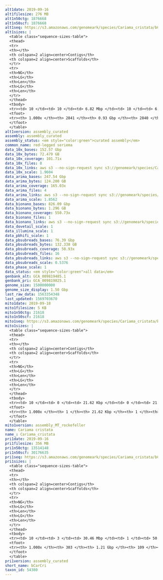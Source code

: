 ```yaml
---
alt1date: 2019-09-16
alt1filesize: 276 MB
alt1n50ctg: 1876668
alt1n50scf: 1876668
alt1seq: https://s3.amazonaws.com/genomeark/species/Cariama_cristata/bCarCri1/assembly_curated/bCarCri1.alt.cur.20190916.fasta.gz
alt1sizes: |
  <table class="sequence-sizes-table">
  <thead>
  <tr>
  <th></th>
  <th colspan=2 align=center>Contigs</th>
  <th colspan=2 align=center>Scaffolds</th>
  </tr>
  <tr>
  <th>NG</th>
  <th>LG</th>
  <th>Len</th>
  <th>LG</th>
  <th>Len</th>
  </tr>
  </thead>
  <tbody>
  <tr><td> 10 </td><td> 10 </td><td> 6.82 Mbp </td><td> 10 </td><td> 6.82 Mbp </td></tr>  <tr><td> 20 </td><td> 27 </td><td> 4.54 Mbp </td><td> 27 </td><td> 4.54 Mbp </td></tr>  <tr><td> 30 </td><td> 52 </td><td> 3.26 Mbp </td><td> 52 </td><td> 3.26 Mbp </td></tr>  <tr><td> 40 </td><td> 85 </td><td> 2.42 Mbp </td><td> 85 </td><td> 2.42 Mbp </td></tr>  <tr style="background-color:#cccccc;"><td> 50 </td><td> 129 </td><td> 1.88 Mbp </td><td> 129 </td><td> 1.88 Mbp </td></tr>  <tr><td> 60 </td><td> 185 </td><td> 1.42 Mbp </td><td> 185 </td><td> 1.42 Mbp </td></tr>  <tr><td> 70 </td><td> 262 </td><td> 1.02 Mbp </td><td> 262 </td><td> 1.02 Mbp </td></tr>  <tr><td> 80 </td><td> 385 </td><td> 0.58 Mbp </td><td> 385 </td><td> 0.58 Mbp </td></tr>  <tr><td> 90 </td><td> 776 </td><td> 0.10 Mbp </td><td> 775 </td><td> 0.10 Mbp </td></tr>  <tr><td> 100 </td><td> 2840 </td><td> 1.73 Kbp </td><td> 2839 </td><td> 1.73 Kbp </td></tr>  </tbody>
  <tfoot>
  <tr><th> 1.000x </th><th> 2841 </th><th> 0.93 Gbp </th><th> 2840 </th><th> 0.93 Gbp </th></tr>
  </tfoot>
  </table>
alt1version: assembly_curated
assembly: assembly_curated
assembly_status: <em style="color:green">curated assembly</em>
common_name: red-legged seriema
data_10x_bases: 152.57 Gbp
data_10x_bytes: 72.479 GB
data_10x_coverage: 101.71x
data_10x_files: 8
data_10x_links: aws s3 --no-sign-request sync s3://genomeark/species/Cariama_cristata/bCarCri1/genomic_data/10x/ .<br>
data_10x_scale: 1.9604
data_arima_bases: 247.54 Gbp
data_arima_bytes: 124.200 GB
data_arima_coverage: 165.03x
data_arima_files: 4
data_arima_links: aws s3 --no-sign-request sync s3://genomeark/species/Cariama_cristata/bCarCri1/genomic_data/arima/ .<br>
data_arima_scale: 1.8562
data_bionano_bases: 826.09 Gbp
data_bionano_bytes: 1.296 GB
data_bionano_coverage: 550.73x
data_bionano_files: 1
data_bionano_links: aws s3 --no-sign-request sync s3://genomeark/species/Cariama_cristata/bCarCri1/genomic_data/bionano/ .<br>
data_dovetail_scale: 1
data_illumina_scale: 1
data_pbhifi_scale: 1
data_pbsubreads_bases: 76.39 Gbp
data_pbsubreads_bytes: 132.338 GB
data_pbsubreads_coverage: 50.93x
data_pbsubreads_files: 16
data_pbsubreads_links: aws s3 --no-sign-request sync s3://genomeark/species/Cariama_cristata/bCarCri1/genomic_data/pacbio/ . --exclude "*ccs.bam*"<br>
data_pbsubreads_scale: 0.5376
data_phase_scale: 1
data_status: <em style="color:green">all data</em>
genbank_alt: GCA_009819485.1
genbank_pri: GCA_009819825.1
genome_size: 1500000000
genome_size_display: 1.50 Gbp
last_raw_data: 1563354348
last_updated: 1569703670
mito1date: 2019-09-18
mito1filesize: 5 KB
mito1n50ctg: 21618
mito1n50scf: 21618
mito1seq: https://s3.amazonaws.com/genomeark/species/Cariama_cristata/bCarCri1/assembly_MT_rockefeller/bCarCri1.MT.20190918.fasta.gz
mito1sizes: |
  <table class="sequence-sizes-table">
  <thead>
  <tr>
  <th></th>
  <th colspan=2 align=center>Contigs</th>
  <th colspan=2 align=center>Scaffolds</th>
  </tr>
  <tr>
  <th>NG</th>
  <th>LG</th>
  <th>Len</th>
  <th>LG</th>
  <th>Len</th>
  </tr>
  </thead>
  <tbody>
  <tr><td> 10 </td><td> 0 </td><td> 21.62 Kbp </td><td> 0 </td><td> 21.62 Kbp </td></tr>  <tr><td> 20 </td><td> 0 </td><td> 21.62 Kbp </td><td> 0 </td><td> 21.62 Kbp </td></tr>  <tr><td> 30 </td><td> 0 </td><td> 21.62 Kbp </td><td> 0 </td><td> 21.62 Kbp </td></tr>  <tr><td> 40 </td><td> 0 </td><td> 21.62 Kbp </td><td> 0 </td><td> 21.62 Kbp </td></tr>  <tr style="background-color:#cccccc;"><td> 50 </td><td> 0 </td><td style="background-color:#ff8888;"> 21.62 Kbp </td><td> 0 </td><td style="background-color:#ff8888;"> 21.62 Kbp </td></tr>  <tr><td> 60 </td><td> 0 </td><td> 21.62 Kbp </td><td> 0 </td><td> 21.62 Kbp </td></tr>  <tr><td> 70 </td><td> 0 </td><td> 21.62 Kbp </td><td> 0 </td><td> 21.62 Kbp </td></tr>  <tr><td> 80 </td><td> 0 </td><td> 21.62 Kbp </td><td> 0 </td><td> 21.62 Kbp </td></tr>  <tr><td> 90 </td><td> 0 </td><td> 21.62 Kbp </td><td> 0 </td><td> 21.62 Kbp </td></tr>  <tr><td> 100 </td><td> 0 </td><td> 21.62 Kbp </td><td> 0 </td><td> 21.62 Kbp </td></tr>  </tbody>
  <tfoot>
  <tr><th> 1.000x </th><th> 1 </th><th> 21.62 Kbp </th><th> 1 </th><th> 21.62 Kbp </th></tr>
  </tfoot>
  </table>
mito1version: assembly_MT_rockefeller
name: Cariama cristata
name_: Cariama_cristata
pri1date: 2019-09-16
pri1filesize: 356 MB
pri1n50ctg: 13514148
pri1n50scf: 30176635
pri1seq: https://s3.amazonaws.com/genomeark/species/Cariama_cristata/bCarCri1/assembly_curated/bCarCri1.pri.cur.20190916.fasta.gz
pri1sizes: |
  <table class="sequence-sizes-table">
  <thead>
  <tr>
  <th></th>
  <th colspan=2 align=center>Contigs</th>
  <th colspan=2 align=center>Scaffolds</th>
  </tr>
  <tr>
  <th>NG</th>
  <th>LG</th>
  <th>Len</th>
  <th>LG</th>
  <th>Len</th>
  </tr>
  </thead>
  <tbody>
  <tr><td> 10 </td><td> 3 </td><td> 30.46 Mbp </td><td> 1 </td><td> 50.16 Mbp </td></tr>  <tr><td> 20 </td><td> 7 </td><td> 25.09 Mbp </td><td> 4 </td><td> 47.31 Mbp </td></tr>  <tr><td> 30 </td><td> 12 </td><td> 20.06 Mbp </td><td> 6 </td><td> 42.62 Mbp </td></tr>  <tr><td> 40 </td><td> 19 </td><td> 16.81 Mbp </td><td> 9 </td><td> 37.39 Mbp </td></tr>  <tr style="background-color:#cccccc;"><td> 50 </td><td> 27 </td><td style="background-color:#88ff88;"> 13.51 Mbp </td><td> 13 </td><td style="background-color:#88ff88;"> 30.18 Mbp </td></tr>  <tr><td> 60 </td><td> 37 </td><td> 10.85 Mbp </td><td> 18 </td><td> 24.12 Mbp </td></tr>  <tr><td> 70 </td><td> 49 </td><td> 8.78 Mbp </td><td> 23 </td><td> 21.46 Mbp </td></tr>  <tr><td> 80 </td><td> 66 </td><td> 5.28 Mbp </td><td> 30 </td><td> 17.79 Mbp </td></tr>  <tr><td> 90 </td><td> 95 </td><td> 3.21 Mbp </td><td> 37 </td><td> 13.51 Mbp </td></tr>  <tr><td> 100 </td><td> 302 </td><td> 11  bp </td><td> 108 </td><td> 2.03 Kbp </td></tr>  </tbody>
  <tfoot>
  <tr><th> 1.000x </th><th> 303 </th><th> 1.21 Gbp </th><th> 109 </th><th> 1.22 Gbp </th></tr>
  </tfoot>
  </table>
pri1version: assembly_curated
short_name: bCarCri
taxon_id: 54380
---
```

